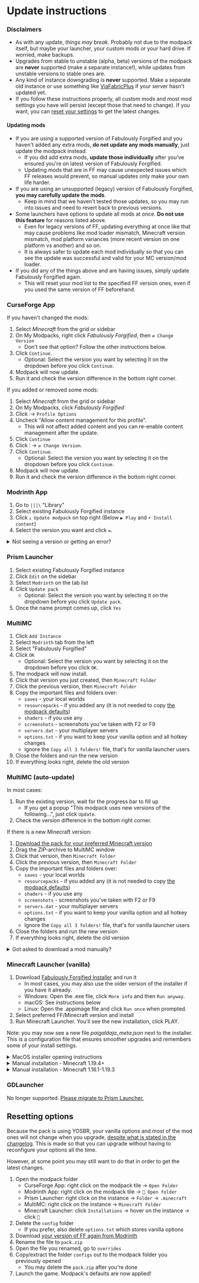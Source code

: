 # Update instructions

### Disclaimers

- As with any update, *things may break*. Probably not due to the modpack itself, but maybe your launcher, your custom mods or your hard drive. If worried, make backups.
- Upgrades from stable to unstable (alpha, beta) versions of the modpack are **never** supported (make a separate instance!), while updates from unstable versions to stable ones are.
- Any kind of instance downgrading is **never** supported. Make a separate old instance or use something like [ViaFabricPlus](https://modrinth.com/mod/viafabricplus) if your server hasn't updated yet.
- If you follow these instructions properly, all custom mods and most mod settings you have will persist (except those that need to change). If you want, you can [reset your settings](#resetting-settings) to get the latest changes.

#### Updating mods

* If you are using a supported version of Fabulously Forgified and you haven't added any extra mods, **do not update any mods manually**, just update the modpack instead.
    * If you did add extra mods, **update those individually** after you've ensured you're on latest version of Fabulously Forgified.
    * Updating mods that are in FF may cause unexpected issues which FF releases would prevent, so manual updates only make your own life harder.
* If you are using an unsupported (legacy) version of Fabulously Forgified, **you may carefully update the mods**.
    * Keep in mind that we haven't tested those updates, so you may run into issues and need to revert back to previous versions.
* Some launchers have options to update all mods at once. **Do not use this feature** for reasons listed above.
    * Even for legacy versions of FF, updating everything at once like that may cause problems like mod loader mismatch, Minecraft version mismatch, mod platform variances (more recent version on one platform vs another) and so on.
    * It is always safer to update each mod individually so that you can see the update was successful and valid for your MC version/mod loader.
* If you did any of the things above and are having issues, simply update Fabulously Forgified again.
  * This will reset your mod list to the specified FF version ones, even if you used the same version of FF beforehand.

### CurseForge App

If you haven't changed the mods:

1. Select _Minecraft_ from the grid or sidebar
2. On My Modpacks, right click _Fabulously Forgified_, then `⇄ Change Version`
    * Don't see that option? Follow the other instructions below.
3. Click `Continue`.
    * Optional: Select the version you want by selecting it on the dropdown before you click `Continue`.
4. Modpack will now update.
5. Run it and check the version difference in the bottom right corner.

If you added or removed some mods:

1. Select _Minecraft_ from the grid or sidebar
2. On My Modpacks, click _Fabulously Forgified_
3. Click `⫶`→ `Profile Options`
4. Uncheck "Allow content management for this profile". 
    * This will not affect added content and you can re-enable content management after the update.
5. Click `Continue`
6. Click `⫶` → `⇄ Change Version`.
7. Click `Continue`.
    * Optional: Select the version you want by selecting it on the dropdown before you click `Continue`.
8. Modpack will now update.
9. Run it and check the version difference in the bottom right corner.

### Modrinth App

1. Go to `|||\` "Library"
2. Select existing Fabulously Forgified instance
3. Click `⤓ Update modpack` on top right (Below `▶️ Play` and `+ Install content`)
4. Select the version you want and click `⇆`.
  
<details>
  <summary>Not seeing a version or getting an error?</summary>
  If you are getting an error, such as "Error launching Minecraft: Invalid game version: 1.21.4" or if you are simply not seeing a certain modpack version, then you need to delete the cache on the app. 
  
  To do that:
  
  1. Go to settings in the bottom left corner
  2. Under "App cache", click `🗑️ Purge cache` and again `🗑️ Purge cache`
  3. Restart the app just in case
  4. Update the modpack with the instructions above

  **Note:** "Cache" refers to internal things like the list of Minecraft and Fabric versions. Purging the cache will never affect your instances or worlds!
</details>

### Prism Launcher

1. Select existing Fabulously Forgified instance
2. Click `Edit` on the sidebar
3. Select `Modrinth` on the tab list
4. Click `Update pack`
   * Optional: Select the version you want by selecting it on the dropdown before you click `Update pack`.
5. Once the name prompt comes up, click `Yes`

### MultiMC

1. Click `Add Instance`
2. Select `Modrinth` tab from the left
3. Select "Fabulously Forgified"
4. Click `OK`
   * Optional: Select the version you want by selecting it on the dropdown before you click `OK`.
5. The modpack will now install.
6. Click that version you just created, then `Minecraft Folder`
7. Click the previous version, then `Minecraft Folder`
8. Copy the important files and folders over:
   * `saves` - your local worlds
   * `resourcepacks` - if you added any (it is not needed to copy [the modpack defaults](changed-options.md#resource-packs))
   * `shaders` - if you use any
   * `screenshots` - screenshots you've taken with F2 or F9
   * `servers.dat` - your multiplayer servers
   * `options.txt` - if you want to keep your vanilla option and all hotkey changes
   * Ignore the `Copy all 3 folders!` file, that's for vanilla launcher users 
9. Close the folders and run the new version
10. If everything looks right, delete the old version

### MultiMC (auto-update)

In most cases:

1. Run the existing version, wait for the progress bar to fill up
   * If you get a popup "This modpack uses new versions of the following...", just click `Update`.
2. Check the version difference in the bottom right corner.

If there is a new Minecraft version:

1. [Download the pack for your preferred Minecraft version](install-instructions.md#multimc-auto-update)
2. Drag the ZIP-archive to MultiMC window
3. Click that version, then `Minecraft Folder`
4. Click the previous version, then `Minecraft Folder`
5. Copy the important files and folders over:
   * `saves` - your local worlds
   * `resourcepacks` - if you added any (it is not needed to copy [the modpack defaults](changed-options.md#resource-packs))
   * `shaders` - if you use any
   * `screenshots` - screenshots you've taken with F2 or F9
   * `servers.dat` - your multiplayer servers
   * `options.txt` - if you want to keep your vanilla option and all hotkey changes
   * Ignore the `Copy all 3 folders!` file, that's for vanilla launcher users 
6. Close the folders and run the new version
7. If everything looks right, delete the old version

<details>
  <summary>Got asked to download a mod manually?</summary>

  If you get asked to download a specific jar, it means we are not allowed to bundle it and you must add it manually:

  1. Copy and paste the given address to your browser
  2. Click `Cancel Launch`
  3. Click `Download` on the mod
  4. On MultiMC, click on the instance, then click `View Mods`
  5. Drag the downloaded mod into the mod list
  6. Click `Launch`

</details>

### Minecraft Launcher (vanilla)

1. Download [Fabulously Forgified Installer](https://download.fo/vanilla) and run it
    * In most cases, you may also use the older version of the installer if you have it already.
    * Windows: Open the .exe file, click `More info` and then `Run anyway`.
    * macOS: See instructions below
    * Linux: Open the .appimage file and click `Run once` when prompted.
3. Select preferred FF/Minecraft version and install
4. Run Minecraft Launcher. You'll see the new installation, click PLAY.

Note: you may now see a new file _paigaldaja_meta.json_ next to the installer. This is a configuration file that ensures smoother upgrades and remembers some of your install settings.

<details>
  <summary>MacOS installer opening instructions</summary>

  #### macOS Sequoia 15 and later
  1. Open the downloaded .dmg file
  2. Double-click the "Fabulously Forgified Installer". You will get a warning, press `Done`.
  3. On your menubar, press Apple logo, then `System Settings`, then click `Privacy & Security` in the sidebar
  4. Scroll down on the right view, you should see the button `Open anyway`
  5. Enter your password or fingerprint. The installer should open.
  6. Future launches of the same installer version open the installer directly on double-click.

  #### macOS Sonoma 14 and older
  1. Open the downloaded .dmg file
  2. **Right click** the "Fabulously Forgified Installer" and click `Open`
  3. Click `Open` again when asked in a prompt. The installer should open.
  4. Future launches of the same installer version open the installer directly on double-click.

  #### Why is this necessary?
  Apple requires 99$ a year to get a program "verified". This is not feasible for this modpack.
  If you are concerned, feel free to use manual instructions or a different launcher.
  
</details>
<details>
   <summary>Manual installation - Minecraft 1.19.4+</summary>

1. Download and install [Fabric Loader](https://fabricmc.net/use/) **version 0.16.10**
   * Remember that the _installer version_ doesn't matter, what matters is the _loader version_ that appears when you run the installer.
2. Open Minecraft Launcher, click `Installations`, then click 📂 on the Fabric installation
3. [Open this site](https://download.fo/vanilla), then click the ⬇️ button
   * Optional: Select the version you want by selecting it on the dropdown before you click ⬇️.
   * If you got a prompt for popup windows or multiple downloads, please accept it - technical limitation.
4. Open the zip file and copy **all folders** [(why?)](vanilla-launcher-faq.md#so-i-just-copy-the-mods-right) to your _.minecraft_ folder
   * If asked - replace the files.
5. Recommended: delete `options.txt` to get [FF default settings](changed-options.md)
    * Your vanilla options like selected resource packs, language, keybinds will be reset but you can reapply them later.
    * If you choose not to do this, please at least enable bundled resource packs manually.
6. Launch the installed Fabric profile
7. If you now see "Fabulously Forgified" in the right bottom corner, you're done!

</details>

<details>
  <summary>Manual installation - Minecraft 1.16.1-1.19.3</summary>

  1. Download and install [Fabric Loader](https://fabricmc.net/use/)
     * Minecraft 1.19-1.19.3: Fabric Loader **0.14.24** and [Java 17](https://download.fo/java17)
     * Minecraft 1.17-1.18.2: Fabric Loader **0.14.12** and [Java 17](https://download.fo/java17)
     * Minecraft 1.16.5: Fabric Loader **0.13.3** and [Java 8](https://download.fo/java8)
     * Remember that the _installer version_ doesn't matter, what matters is the _loader version_ that appears when you run the installer.
  2. Open Minecraft Launcher, click `Installations`, then click 📂 on the Fabric installation
  3. Go to [Files](https://www.curseforge.com/minecraft/modpacks/fabulously-optimized/files?showAlphaFiles=show) on CurseForge
  4. Click the version you need, then click "Additional files"
  5. Click `⋮` → `Download file` on the latest **MultiMC version**
     * If you see less than 10 mods in the zip, you downloaded the wrong version.  
  6. Open the zip file, go to _Fabulously Forgified x.x.x_ > _minecraft_
  7. Open the zip file and copy **all folders** [(why?)](vanilla-launcher-faq.md#so-i-just-copy-the-mods-right) from zip's _minecraft_ folder to your _.minecraft_ folder
     * If asked - replace the files.
  8. Recommended: delete `options.txt` to get [FF default settings](changed-options.md)
     * Your vanilla options like selected resource packs, language, keybinds will be reset but you can reapply them later.
     * If you choose not to do this, please at least enable bundled resource packs manually.
  9. Launch the installed Fabric profile
  10. If you now see "Fabulously Forgified" in the right bottom corner, you're done!

</details>

### GDLauncher

No longer supported. [Please migrate to Prism Launcher.](install-instructions.md#gdlauncher)

## Resetting options

Because the pack is using YOSBR, your vanilla options and most of the mod ones will not change when you upgrade, [despite what is stated in the changelog](https://github.com/Fabulously-Optimized/fabulously-optimized/blob/main/CHANGELOG.md). This is made so that you can upgrade without having to reconfigure your options all the time. 

However, at some point you may still want to do that in order to get the latest changes.

1. Open the modpack folder
   * CurseForge App: right click on the modpack tile → `Open Folder`
   * Modrinth App: right click on the modpack tile → `📂 Open folder`
   * Prism Launcher: right click on the instance → `Folder` → `.minecraft`
   * MultiMC: right click on the instance → `Minecraft Folder`
   * Minecraft Launcher: click `Installations` → hover on the instance → click `📁`
2. Delete the `config` folder
   * If you prefer, also delete `options.txt` which stores vanilla options
3. Download [your version of FF again from Modrinth](https://modrinth.com/modpack/fabulously-optimized/versions)
4. Rename the file to `pack.zip`
5. Open the file you renamed, go to `overrides`
6. Copy/extract the folder `configs` out to the modpack folder you previously opened
   * You may delete the `pack.zip` after you're done
7. Launch the game. Modpack's defaults are now applied!
